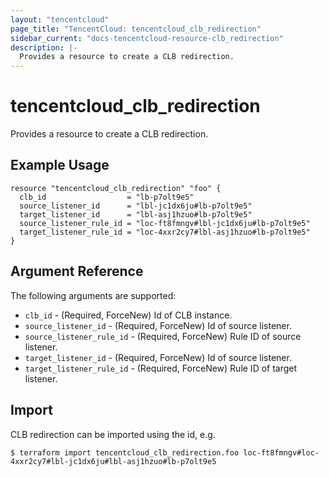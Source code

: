 ```yaml
---
layout: "tencentcloud"
page_title: "TencentCloud: tencentcloud_clb_redirection"
sidebar_current: "docs-tencentcloud-resource-clb_redirection"
description: |-
  Provides a resource to create a CLB redirection.
---
```


# tencentcloud_clb_redirection

Provides a resource to create a CLB redirection.

## Example Usage

```hcl
resource "tencentcloud_clb_redirection" "foo" {
  clb_id                  = "lb-p7olt9e5"
  source_listener_id      = "lbl-jc1dx6ju#lb-p7olt9e5"
  target_listener_id      = "lbl-asj1hzuo#lb-p7olt9e5"
  source_listener_rule_id = "loc-ft8fmngv#lbl-jc1dx6ju#lb-p7olt9e5"
  target_listener_rule_id = "loc-4xxr2cy7#lbl-asj1hzuo#lb-p7olt9e5"
}
```

## Argument Reference

The following arguments are supported:

* `clb_id` - (Required, ForceNew) Id of CLB instance.
* `source_listener_id` - (Required, ForceNew) Id of source listener.
* `source_listener_rule_id` - (Required, ForceNew) Rule ID of source listener.
* `target_listener_id` - (Required, ForceNew) Id of source listener.
* `target_listener_rule_id` - (Required, ForceNew) Rule ID of target listener.


## Import

CLB redirection can be imported using the id, e.g.

```
$ terraform import tencentcloud_clb_redirection.foo loc-ft8fmngv#loc-4xxr2cy7#lbl-jc1dx6ju#lbl-asj1hzuo#lb-p7olt9e5
```

